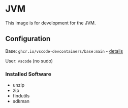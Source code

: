 # JVM

This image is for development for the JVM.

## Configuration

Base: `ghcr.io/vscode-devcontainers/base:main` - [details](https://github.com/vscode-devcontainers/base/)

User: `vscode` (no sudo)

### Installed Software
* unzip
* zip
* findutils
* sdkman